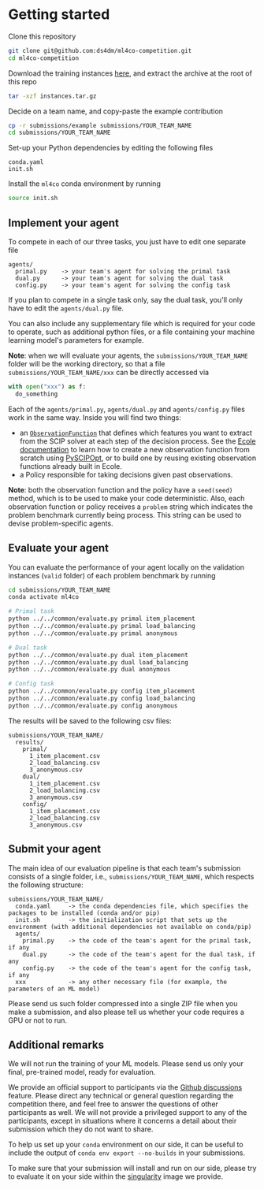 # Getting started

Clone this repository
```bash
git clone git@github.com:ds4dm/ml4co-competition.git
cd ml4co-competition
```

Download the training instances [here](https://drive.google.com/file/d/1MytdY3IwX_aFRWdoc0mMfDN9Xg1EKUuq/view?usp=sharing),
and extract the archive at the root of this repo
```bash
tar -xzf instances.tar.gz
```

Decide on a team name, and copy-paste the example contribution
```bash
cp -r submissions/example submissions/YOUR_TEAM_NAME
cd submissions/YOUR_TEAM_NAME
```

Set-up your Python dependencies by editing the following files
```
conda.yaml
init.sh
```

Install the `ml4co` conda environment by running
```bash
source init.sh
```

## Implement your agent

To compete in each of our three tasks, you just have to edit
one separate file
```
agents/
  primal.py    -> your team's agent for solving the primal task
  dual.py      -> your team's agent for solving the dual task
  config.py    -> your team's agent for solving the config task
```

If you plan to compete in a single task only, say the dual task, you'll
only have to edit the `agents/dual.py` file.

You can also include any supplementary file which is required for your
code to operate, such as additional python files, or a file containing
your machine learning model's parameters for example.

**Note**: when we will evaluate your agents, the `submissions/YOUR_TEAM_NAME`
folder will be the working directory, so that a file `submissions/YOUR_TEAM_NAME/xxx`
can be directly accessed via
```Python
with open("xxx") as f:
  do_something
```

Each of the `agents/primal.py`, `agents/dual.py` and `agents/config.py` files work
in the same way. Inside you will find two things:
 - an [`ObservationFunction`](https://doc.ecole.ai/py/en/stable/reference/observations.html) that
defines which features you want to extract from the SCIP
solver at each step of the decision process. See the
[Ecole documentation](https://doc.ecole.ai/py/en/stable/howto/create-functions.html)
to learn how to create a new observation function from scratch using
[PySCIPOpt](https://github.com/scipopt/PySCIPOpt),
or to build one by reusing existing observation functions already built in Ecole.
 - a Policy responsible for taking decisions given past observations.

**Note**: both the observation function and the policy have a `seed(seed)` method,
which is to be used to make your code deterministic. Also, each observation function
or policy receives a `problem` string which indicates the problem benchmark currently
being process. This string can be used to devise problem-specific agents.

## Evaluate your agent

You can evaluate the performance of your agent locally on the
validation instances (`valid` folder) of each problem benchmark by running

```bash
cd submissions/YOUR_TEAM_NAME
conda activate ml4co

# Primal task
python ../../common/evaluate.py primal item_placement
python ../../common/evaluate.py primal load_balancing
python ../../common/evaluate.py primal anonymous

# Dual task
python ../../common/evaluate.py dual item_placement
python ../../common/evaluate.py dual load_balancing
python ../../common/evaluate.py dual anonymous

# Config task
python ../../common/evaluate.py config item_placement
python ../../common/evaluate.py config load_balancing
python ../../common/evaluate.py config anonymous
```

The results will be saved to the following csv files:
```
submissions/YOUR_TEAM_NAME/
  results/
    primal/
      1_item_placement.csv
      2_load_balancing.csv
      3_anonymous.csv
    dual/
      1_item_placement.csv
      2_load_balancing.csv
      3_anonymous.csv
    config/
      1_item_placement.csv
      2_load_balancing.csv
      3_anonymous.csv
```

## Submit your agent

The main idea of our evaluation pipeline is that each team's submission
consists of a single folder, i.e., `submissions/YOUR_TEAM_NAME`, which respects the
following structure:
```
submissions/YOUR_TEAM_NAME/
  conda.yaml     -> the conda dependencies file, which specifies the packages to be installed (conda and/or pip)
  init.sh        -> the initialization script that sets up the environment (with additional dependencies not available on conda/pip)
  agents/
    primal.py    -> the code of the team's agent for the primal task, if any
    dual.py      -> the code of the team's agent for the dual task, if any
    config.py    -> the code of the team's agent for the config task, if any
  xxx            -> any other necessary file (for example, the parameters of an ML model)
```

Please send us such folder compressed into a single ZIP file when you make
a submission, and also please tell us whether your code requires a GPU or not
to run.

## Additional remarks

We will not run the training of your ML models. Please send us
only your final, pre-trained model, ready for evaluation.

We provide an official support to participants via the [Github discussions](https://github.com/ds4dm/ml4co-competition/discussions)
feature. Please direct any technical or general question
regarding the competition there, and feel free to answer
the questions of other participants as well. We will not provide a
privileged support to any of the participants, except in situations where
it concerns a detail about their submission which they do not want to share.

To help us set up your `conda` environment on our side, it can be
useful to include the output of `conda env export --no-builds`
in your submissions.

To make sure that your submission will install and run on our side,
please try to evaluate it on your side within the [singularity](https://sylabs.io/docs/)
image we provide.
